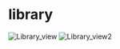# library

![Library_view](https://user-images.githubusercontent.com/87744721/148168579-c4b984c6-9c44-421d-bd42-5646429bef09.JPG)
![Library_view2](https://user-images.githubusercontent.com/87744721/148168592-53709448-ed42-4d06-bb86-a896adbae455.JPG)
